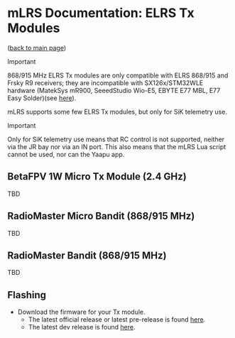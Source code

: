 # mLRS Documentation: ELRS Tx Modules #

([back to main page](../README.md))

> [!IMPORTANT]
> 868/915 MHz ELRS Tx modules are only compatible with ELRS 868/915 and Frsky R9 receivers; they are incompatible with SX126x/STM32WLE hardware (MatekSys mR900, SeeedStudio Wio-E5, EBYTE E77 MBL, E77 Easy Solder)(see [here](SX126x_SX127x_INCOMPATIBILITY.md)).

mLRS supports some few ELRS Tx modules, but only for SiK telemetry use. 

> [!IMPORTANT]
> Only for SiK telemetry use means that RC control is not supported, neither via the JR bay nor via an IN port. This also means that the mLRS Lua script cannot be used, nor can the Yaapu app.

## BetaFPV 1W Micro Tx Module (2.4 GHz) ##

TBD

## RadioMaster Micro Bandit (868/915 MHz) ##

TBD

## RadioMaster Bandit (868/915 MHz) ##

TBD

## Flashing ##

- Download the firmware for your Tx module.
    - The latest official release or latest pre-release is found [here](https://github.com/olliw42/mLRS/releases).
    - The latest dev release is found [here](https://github.com/olliw42/mLRS/tree/main/firmware/pre-release-esp).
